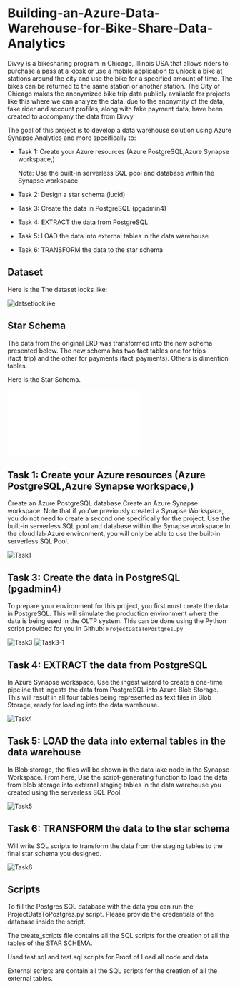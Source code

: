 # Building-an-Azure-Data-Warehouse-for-Bike-Share-Data-Analytics

Divvy is a bikesharing program in Chicago, Illinois USA that allows riders to purchase a pass at a kiosk or use a mobile application to unlock a bike at stations around the city and use the bike for a specified amount of time. The bikes can be returned to the same station or another station. The City of Chicago makes the anonymized bike trip data publicly available for projects like this where we can analyze the data. due to the anonymity of the data, fake rider and account profiles, along with fake payment data, have been created to accompany the data from Divvy

The goal of this project is to develop a data warehouse solution using Azure Synapse Analytics and more specifically to:

* Task 1: Create your Azure resources (Azure PostgreSQL,Azure Synapse workspace,)

    Note:   Use the built-in serverless SQL pool and database within the Synapse workspace

* Task 2: Design a star schema (lucid)

* Task 3: Create the data in PostgreSQL (pgadmin4)

* Task 4: EXTRACT the data from PostgreSQL

* Task 5: LOAD the data into external tables in the data warehouse

* Task 6: TRANSFORM the data to the star schema

## Dataset 

Here is the The dataset looks like:

![datsetlooklike](screenshot/DatasetERD.jpeg "datsetlooklike")

## Star Schema

The data from the original ERD  was transformed into the new schema presented below. The new schema has two fact tables one for trips (fact_trip) and the other for payments (fact_payments). Others is dimention tables.

Here is the Star Schema.  

![Star Schema](screenshot/Task_02-StarSchema.pdf "Star Schema")


## Task 1: Create your Azure resources (Azure PostgreSQL,Azure Synapse workspace,)

Create an Azure PostgreSQL database
Create an Azure Synapse workspace. Note that if you've previously created a Synapse Workspace, you do not need to create a second one specifically for the project.
Use the built-in serverless SQL pool and database within the Synapse workspace
In the cloud lab Azure environment, you will only be able to use the built-in serverless SQL Pool.

![Task1](screenshot/Task_01-Resource_Azure.png "Task1")


## Task 3: Create the data in PostgreSQL (pgadmin4)

To prepare your environment for this project, you first must create the data in PostgreSQL. This will simulate the production environment where the data is being used in the OLTP system. This can be done using the Python script provided for you in Github: `ProjectDataToPostgres.py`

![Task3](screenshot/Task_03-Load_Data_to_PostgreSql.png "Task3")
![Task3-1](screenshot/pload_Data_Run_All_Done.png "Task3-1")

## Task 4: EXTRACT the data from PostgreSQL

In Azure Synapse workspace, Use the ingest wizard to create a one-time pipeline that ingests the data from PostgreSQL into Azure Blob Storage. This will result in all four tables being represented as text files in Blob Storage, ready for loading into the data warehouse.

![Task4](screenshot/Task_04-Extract_data_from_PostgreSql.png "Task4")


## Task 5: LOAD the data into external tables in the data warehouse

In Blob storage, the files will be shown in the data lake node in the Synapse Workspace. From here, Use the script-generating function to load the data from blob storage into external staging tables in the data warehouse you created using the serverless SQL Pool.

![Task5](screenshot/Task_05-Load_into_External_Tables_into_DataWarehouse.png "Task5")


## Task 6: TRANSFORM the data to the star schema

Will write SQL scripts to transform the data from the staging tables to the final star schema you designed.

![Task6](screenshot/Task_06-Transform_data_to_StarSchema.png "Task6")

##  Scripts

To fill the Postgres SQL database with the data you can run the ProjectDataToPostgres.py script. Please provide the credentials of the database inside the script.

The create_scripts file contains all the SQL scripts for the creation of all the tables of the STAR SCHEMA.

Used test.sql and test.sql scripts for Proof of Load all code and data. 

External scripts are contain all the SQL scripts for the creation of all the external tables.
